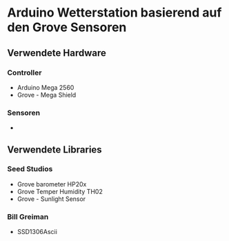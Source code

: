 # Arduino Wetterstation basierend auf den Grove Sensoren

## Verwendete Hardware
### Controller
<ul>
    <li>Arduino Mega 2560
    <li>Grove - Mega Shield
</ul>

### Sensoren
<ul>
    <li>
</ul>

## Verwendete Libraries
### Seed Studios
<ul>
    <li>Grove barometer HP20x
    <li>Grove Temper Humidity TH02
    <li>Grove - Sunlight Sensor
</ul>

### Bill Greiman
<ul>
    <li>SSD1306Ascii
</ul>
